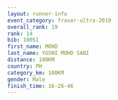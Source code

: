 ```yaml
---
layout: runner-info 
event_category: fraser-ultra-2019 
overall_rank: 19
rank: 14
bib: 10051
first_name: MOHD
last_name: YUSNI MOHD SANI
distance: 100KM
country: PH
category_km: 100KM
gender: Male
finish_time: 16-26-46
---
```

